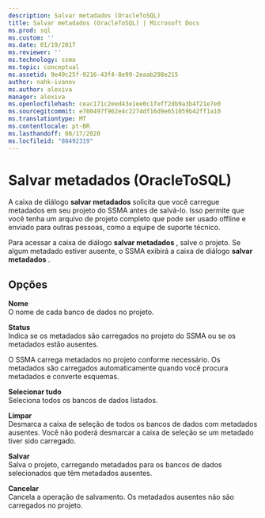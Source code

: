 ```yaml
---
description: Salvar metadados (OracleToSQL)
title: Salvar metadados (OracleToSQL) | Microsoft Docs
ms.prod: sql
ms.custom: ''
ms.date: 01/19/2017
ms.reviewer: ''
ms.technology: ssma
ms.topic: conceptual
ms.assetid: 9e49c25f-9216-43f4-8e99-2eaab298e215
author: nahk-ivanov
ms.author: alexiva
manager: alexiva
ms.openlocfilehash: ceac171c2eed43e1ee0c1feff2db9a3b4f21e7e0
ms.sourcegitcommit: e700497f962e4c2274df16d9e651059b42ff1a10
ms.translationtype: MT
ms.contentlocale: pt-BR
ms.lasthandoff: 08/17/2020
ms.locfileid: "88492319"
---
```

# <a name="save-metadata--oracletosql"></a>Salvar metadados (OracleToSQL)
A caixa de diálogo **salvar metadados** solicita que você carregue metadados em seu projeto do SSMA antes de salvá-lo. Isso permite que você tenha um arquivo de projeto completo que pode ser usado offline e enviado para outras pessoas, como a equipe de suporte técnico.  
  
Para acessar a caixa de diálogo **salvar metadados** , salve o projeto. Se algum metadado estiver ausente, o SSMA exibirá a caixa de diálogo **salvar metadados** .  
  
## <a name="options"></a>Opções  
**Nome**  
O nome de cada banco de dados no projeto.  
  
**Status**  
Indica se os metadados são carregados no projeto do SSMA ou se os metadados estão ausentes.  
  
O SSMA carrega metadados no projeto conforme necessário. Os metadados são carregados automaticamente quando você procura metadados e converte esquemas.  
  
**Selecionar tudo**  
Seleciona todos os bancos de dados listados.  
  
**Limpar**  
Desmarca a caixa de seleção de todos os bancos de dados com metadados ausentes. Você não poderá desmarcar a caixa de seleção se um metadado tiver sido carregado.  
  
**Salvar**  
Salva o projeto, carregando metadados para os bancos de dados selecionados que têm metadados ausentes.  
  
**Cancelar**  
Cancela a operação de salvamento. Os metadados ausentes não são carregados no projeto.  
  
